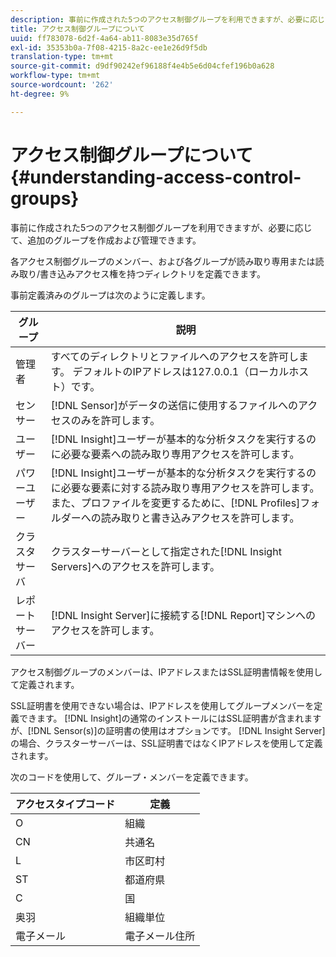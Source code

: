 ```yaml
---
description: 事前に作成された5つのアクセス制御グループを利用できますが、必要に応じて、追加のグループを作成および管理できます。
title: アクセス制御グループについて
uuid: ff783078-6d2f-4a64-ab11-8083e35d765f
exl-id: 35353b0a-7f08-4215-8a2c-ee1e26d9f5db
translation-type: tm+mt
source-git-commit: d9df90242ef96188f4e4b5e6d04cfef196b0a628
workflow-type: tm+mt
source-wordcount: '262'
ht-degree: 9%

---
```


# アクセス制御グループについて{#understanding-access-control-groups}

事前に作成された5つのアクセス制御グループを利用できますが、必要に応じて、追加のグループを作成および管理できます。

各アクセス制御グループのメンバー、および各グループが読み取り専用または読み取り/書き込みアクセス権を持つディレクトリを定義できます。

事前定義済みのグループは次のように定義します。

| グループ | 説明 |
|---|---|
| 管理者 | すべてのディレクトリとファイルへのアクセスを許可します。 デフォルトのIPアドレスは127.0.0.1（ローカルホスト）です。 |
| センサー | [!DNL Sensor]がデータの送信に使用するファイルへのアクセスのみを許可します。 |
| ユーザー | [!DNL Insight]ユーザーが基本的な分析タスクを実行するのに必要な要素への読み取り専用アクセスを許可します。 |
| パワーユーザー | [!DNL Insight]ユーザーが基本的な分析タスクを実行するのに必要な要素に対する読み取り専用アクセスを許可します。また、プロファイルを変更するために、[!DNL Profiles]フォルダーへの読み取りと書き込みアクセスを許可します。 |
| クラスタサーバ | クラスターサーバーとして指定された[!DNL Insight Servers]へのアクセスを許可します。 |
| レポートサーバー | [!DNL Insight Server]に接続する[!DNL Report]マシンへのアクセスを許可します。 |

アクセス制御グループのメンバーは、IPアドレスまたはSSL証明書情報を使用して定義されます。

SSL証明書を使用できない場合は、IPアドレスを使用してグループメンバーを定義できます。 [!DNL Insight]の通常のインストールにはSSL証明書が含まれますが、[!DNL Sensor(s)]の証明書の使用はオプションです。 [!DNL Insight Server]の場合、クラスターサーバーは、SSL証明書ではなくIPアドレスを使用して定義されます。

次のコードを使用して、グループ・メンバーを定義できます。

| アクセスタイプコード | 定義 |
|---|---|
| O | 組織 |
| CN | 共通名 |
| L | 市区町村 |
| ST | 都道府県 |
| C | 国 |
| 奥羽 | 組織単位 |
| 電子メール | 電子メール住所 |
